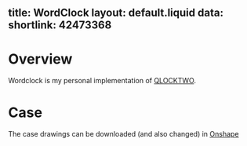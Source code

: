 title: WordClock
layout: default.liquid
data:
  shortlink: 42473368
---
# Overview

Wordclock is my personal implementation of [QLOCKTWO](https://qlocktwo.com/de). 

# Case

The case drawings can be downloaded (and also changed) in [Onshape](https://cad.onshape.com/documents/73bd9023d6e445c196eaa95f/w/ddbc0cdd2d6744cf8f76cf8c/e/43983d57d76b468bb749b507)
